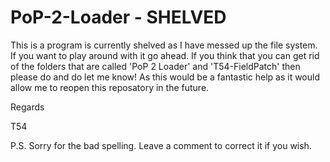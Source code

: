 # PoP-2-Loader - SHELVED
This is a program is currently shelved as I have messed up the file system. If you want to play around with it go ahead. If you think that you can get rid of the folders that are called 'PoP 2 Loader' and 'T54-FieldPatch' then please do and do let me know! As this would be a fantastic help as it would allow me to reopen this reposatory in the future.

Regards

T54

P.S. Sorry for the bad spelling. Leave a comment to correct it if you wish.
